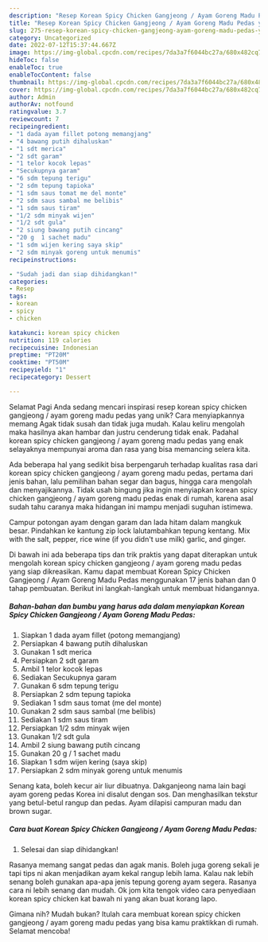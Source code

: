 ```yaml
---
description: "Resep Korean Spicy Chicken Gangjeong / Ayam Goreng Madu Pedas yang Lezat Sekali, Lezat"
title: "Resep Korean Spicy Chicken Gangjeong / Ayam Goreng Madu Pedas yang Lezat Sekali, Lezat"
slug: 275-resep-korean-spicy-chicken-gangjeong-ayam-goreng-madu-pedas-yang-lezat-sekali-lezat
category: Uncategorized
date: 2022-07-12T15:37:44.667Z
image: https://img-global.cpcdn.com/recipes/7da3a7f6044bc27a/680x482cq70/korean-spicy-chicken-gangjeong-ayam-goreng-madu-pedas-foto-resep-utama.jpg
hideToc: false
enableToc: true
enableTocContent: false
thumbnail: https://img-global.cpcdn.com/recipes/7da3a7f6044bc27a/680x482cq70/korean-spicy-chicken-gangjeong-ayam-goreng-madu-pedas-foto-resep-utama.jpg
cover: https://img-global.cpcdn.com/recipes/7da3a7f6044bc27a/680x482cq70/korean-spicy-chicken-gangjeong-ayam-goreng-madu-pedas-foto-resep-utama.jpg
author: Admin
authorAv: notfound
ratingvalue: 3.7
reviewcount: 7
recipeingredient:
- "1 dada ayam fillet potong memangjang"
- "4 bawang putih dihaluskan"
- "1 sdt merica"
- "2 sdt garam"
- "1 telor kocok lepas"
- "Secukupnya garam"
- "6 sdm tepung terigu"
- "2 sdm tepung tapioka"
- "1 sdm saus tomat me del monte"
- "2 sdm saus sambal me belibis"
- "1 sdm saus tiram"
- "1/2 sdm minyak wijen"
- "1/2 sdt gula"
- "2 siung bawang putih cincang"
- "20 g  1 sachet madu"
- "1 sdm wijen kering saya skip"
- "2 sdm minyak goreng untuk menumis"
recipeinstructions:

- "Sudah jadi dan siap dihidangkan!"
categories:
- Resep
tags:
- korean
- spicy
- chicken

katakunci: korean spicy chicken 
nutrition: 119 calories
recipecuisine: Indonesian
preptime: "PT20M"
cooktime: "PT50M"
recipeyield: "1"
recipecategory: Dessert

---
```



Selamat Pagi Anda sedang mencari inspirasi resep korean spicy chicken gangjeong / ayam goreng madu pedas yang unik? Cara menyiapkannya memang Agak tidak susah dan tidak juga mudah. Kalau keliru mengolah maka hasilnya akan hambar dan justru cenderung tidak enak. Padahal korean spicy chicken gangjeong / ayam goreng madu pedas yang enak selayaknya mempunyai aroma dan rasa yang bisa memancing selera kita.


Ada beberapa hal yang sedikit bisa berpengaruh terhadap kualitas rasa dari korean spicy chicken gangjeong / ayam goreng madu pedas, pertama dari jenis bahan, lalu pemilihan bahan segar dan bagus, hingga cara mengolah dan menyajikannya. Tidak usah bingung jika ingin menyiapkan korean spicy chicken gangjeong / ayam goreng madu pedas enak di rumah, karena asal sudah tahu caranya maka hidangan ini mampu menjadi suguhan istimewa.

Campur potongan ayam dengan garam dan lada hitam dalam mangkuk besar. Pindahkan ke kantung zip lock lalutambahkan tepung kentang. Mix with the salt, pepper, rice wine (if you didn&#39;t use milk) garlic, and ginger.


Di bawah ini ada beberapa tips dan trik praktis yang dapat diterapkan untuk mengolah korean spicy chicken gangjeong / ayam goreng madu pedas yang siap dikreasikan. Kamu dapat membuat Korean Spicy Chicken Gangjeong / Ayam Goreng Madu Pedas menggunakan 17 jenis bahan dan 0 tahap pembuatan. Berikut ini langkah-langkah untuk membuat hidangannya.

<!--inarticleads1-->

##### Bahan-bahan dan bumbu yang harus ada dalam menyiapkan Korean Spicy Chicken Gangjeong / Ayam Goreng Madu Pedas:

1. Siapkan 1 dada ayam fillet (potong memangjang)
1. Persiapkan 4 bawang putih dihaluskan
1. Gunakan 1 sdt merica
1. Persiapkan 2 sdt garam
1. Ambil 1 telor kocok lepas
1. Sediakan Secukupnya garam
1. Gunakan 6 sdm tepung terigu
1. Persiapkan 2 sdm tepung tapioka
1. Sediakan 1 sdm saus tomat (me del monte)
1. Gunakan 2 sdm saus sambal (me belibis)
1. Sediakan 1 sdm saus tiram
1. Persiapkan 1/2 sdm minyak wijen
1. Gunakan 1/2 sdt gula
1. Ambil 2 siung bawang putih cincang
1. Gunakan 20 g / 1 sachet madu
1. Siapkan 1 sdm wijen kering (saya skip)
1. Persiapkan 2 sdm minyak goreng untuk menumis


Senang kata, boleh kecur air liur dibuatnya. Dakganjeong nama lain bagi ayam goreng pedas Korea ini disalut dengan sos. Dan menghasilkan tekstur yang betul-betul rangup dan pedas. Ayam dilapisi campuran madu dan brown sugar. 

<!--inarticleads2-->

##### Cara buat Korean Spicy Chicken Gangjeong / Ayam Goreng Madu Pedas:


1. Selesai dan siap dihidangkan!

Rasanya memang sangat pedas dan agak manis. Boleh juga goreng sekali je tapi tips ni akan menjadikan ayam kekal rangup lebih lama. Kalau nak lebih senang boleh gunakan apa-apa jenis tepung goreng ayam segera. Rasanya cara ni lebih senang dan mudah. Ok jom kita tengok video cara penyediaan korean spicy chicken kat bawah ni yang akan buat korang lapo. 

Gimana nih? Mudah bukan? Itulah cara membuat korean spicy chicken gangjeong / ayam goreng madu pedas yang bisa kamu praktikkan di rumah. Selamat mencoba!

